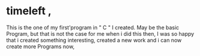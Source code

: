 # timeleft ,
This is the one of my first'program in " C " I created.
May be the basic Program, but that is not the case for me when i did this then, 
I was so happy that i created something interesting, created a new work and i can now create more Programs now,  
